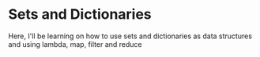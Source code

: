 # Sets and Dictionaries
Here, I'll be learning on how to use sets and dictionaries as data structures and using lambda, map, filter and reduce
